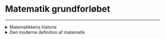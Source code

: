 # Matematik grundforløbet

----


<details>
  <summary>Matematikkens historie</summary>
  
  | | |
  | -- | -- |
  | <b>Oldtid (3000–500f.Kr.)</b>   | Redskab til praktiske formål, Jordnær, teknisk |
  | <b>Antik græsk (600f.Kr.–300e.Kr.)</b> | Bevisbaseret videnskab, Forbundet med åndelig orden  |
  | <b>Moderne tid (1500–nu)</b> | Autonom videnskab og naturbeskrivelse, Sekulær, men forunderligt effektiv |

  ![egypt](egypt.png)

</details>

<details>
  <summary>Den moderne definition af matematik</summary>
  <p style="text-align: center; font-weight: bold; color: #454c9f; font-size: 25px">Autonom Aksiomatisk Deduktiv Videnskab</p>
</details>
